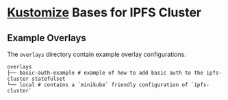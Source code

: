 # [Kustomize](https://kustomize.io) Bases for IPFS Cluster

## Example Overlays
The `overlays` directory contain example overlay configurations.

```
overlays
├── basic-auth-example # example of how to add basic auth to the ipfs-cluster statefulset
└── local # contains a `minikube` friendly configuration of `ipfs-cluster`
```
